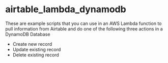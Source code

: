 # airtable_lambda_dynamodb

These are example scripts that you can use in an AWS Lambda function to pull information from Airtable and do one of the following three actions in a DynamoDB Database
- Create new record
- Update existing record
- Delete existing record
